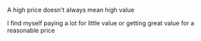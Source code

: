

A high price doesn't always mean high value 

I find myself paying a lot for little value or getting great value for a reasonable price 

